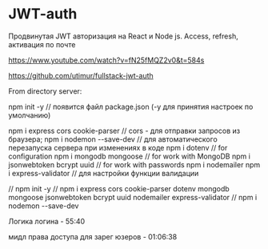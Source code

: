 # JWT-auth

Продвинутая JWT авторизация на React и Node js. Access, refresh, активация по почте

https://www.youtube.com/watch?v=fN25fMQZ2v0&t=584s

https://github.com/utimur/fullstack-jwt-auth

From directory server: 

npm init -y // появится файл package.json (-y для принятия настроек по умолчанию)

npm i express cors cookie-parser // cors - для отправки запросов из браузера; 
npm i nodemon --save-dev // для автоматического перезапуска сервера при изменениях в коде
npm i dotenv // for configuration 
npm i mongodb mongoose // for work with MongoDB 
npm i jsonwebtoken bcrypt uuid // for work with passwords
npm i nodemailer
npm i express-validator // для настройки функции валидации

// npm init -y 
// npm i express cors cookie-parser dotenv mongodb mongoose jsonwebtoken bcrypt uuid nodemailer express-validator
// npm i nodemon --save-dev


Логика логина - 55:40

мидл права доступа для зарег юзеров - 01:06:38